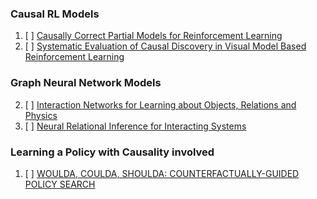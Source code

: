 ### Causal RL Models
1. [ ] [Causally Correct Partial Models for Reinforcement Learning](https://arxiv.org/pdf/2002.02836.pdf)
2. [ ] [Systematic Evaluation of Causal Discovery in Visual Model Based Reinforcement Learning](https://arxiv.org/pdf/2107.00848.pdf)


### Graph Neural Network Models
2. [ ] [Interaction Networks for Learning about Objects, Relations and Physics](https://arxiv.org/pdf/1612.00222.pdf)
3. [ ] [Neural Relational Inference for Interacting Systems](https://arxiv.org/pdf/1802.04687.pdf)



### Learning a Policy with Causality involved
1. [ ] [WOULDA, COULDA, SHOULDA: COUNTERFACTUALLY-GUIDED POLICY SEARCH](https://openreview.net/pdf?id=BJG0voC9YQ)